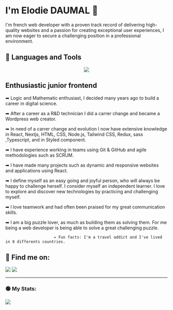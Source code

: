 # I'm Elodie DAUMAL 👋

I'm french web developer with a proven track record of delivering high-quality websites and a passion for creating exceptional user experiences, I am now eager to secure a challenging position in a professional environment.


## 🧰 Languages and Tools

<p align="center">
  <a href="https://skillicons.dev">
    <img src="https://skillicons.dev/icons?i=git,github,react,nextjs,redux,sass,styledcomponents,tailwind,ts,vscode,wordpress" />
  </a>
</p>



## Enthusiastic junior frontend


➡ Logic and Mathematic enthusiast, I decided many years ago to build a career in digital science. 

➡ After a career as a R&D technician I did a carrer change and became a Wordpress web creator.

➡ In need of a carrer change and evolution I now have extensive knowledge in React, Nextjs, HTML, CSS, Node.js, Tailwind CSS, Redux, sass ,Typescript, and in Styled component.

➡ I have experience working in teams using Git & GitHub and agile methodologies such as SCRUM.

➡ I have made many projects such as dynamic and responsive websites and applications using React.

➡ I define myself as an easy going and joyful person, who will always be happy to challenge herself. I consider myself an independent learner. I love to explore and discover new technologies by practicing and challenging myself.

➡ I love teamwork and had often been praised for my great communication skills. 

➡ I am a big puzzle lover, as much as building them as solving them. For me being a web developer is being able to solve a great challenging puzzle. 

  

                         ✈ Fun facts: I'm a travel addict and I've lived in 8 differents countries.


## 🔎 Find me on:

<p align="start">
<a align="center" href = "mailto:elodiedaumal@gmail.com"><img src="https://img.shields.io/badge/-Gmail-%23333?style=for-the-badge&logo=gmail&logoColor=white"   target="_blank"></a>
<a align="center" href="https://www.linkedin.com/in/elodie-daumal-90a38b95/" target="blank"><img src="https://img.shields.io/badge/-LinkedIn-%230077B5?style=for-the-badge&logo=linkedin&logoColor=white" target="_blank"></a></p> 



---

### 🟢 My Stats:

<div>
<a href="https://github-readme-stats.vercel.app/api?username=Elodiedaumal">
  <img  align="left" src="https://github-readme-stats.vercel.app/api?username=Elodiedaumal" />
</a>
</div>








 
